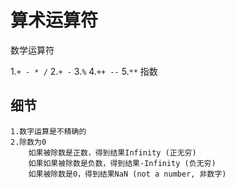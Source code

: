 # 算术运算符

数学运算符

1.``` + - * / ```
2.``` + - ``` 
3.``` % ```
4.``` ++ -- ```
5.``` ** ``` 指数

## 细节

    1.数字运算是不精确的
    2.除数为0
        如果被除数是正数，得到结果Infinity (正无穷)
        如果如果被除数是负数，得到结果-Infinity (负无穷)
        如果被除数是0，得到结果NaN (not a number, 非数字)
        

